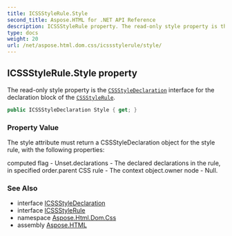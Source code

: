 ```yaml
---
title: ICSSStyleRule.Style
second_title: Aspose.HTML for .NET API Reference
description: ICSSStyleRule property. The read-only style property is the CSSStyleDeclaration interface for the declaration block of the CSSStyleRule
type: docs
weight: 20
url: /net/aspose.html.dom.css/icssstylerule/style/
---
```

## ICSSStyleRule.Style property

The read-only style property is the [`CSSStyleDeclaration`](../../icssstyledeclaration/) interface for the declaration block of the [`CSSStyleRule`](../).

```csharp
public ICSSStyleDeclaration Style { get; }
```

### Property Value

The style attribute must return a CSSStyleDeclaration object for the style rule, with the following properties:

computed flag - Unset.declarations - The declared declarations in the rule, in specified order.parent CSS rule - The context object.owner node - Null.

### See Also

* interface [ICSSStyleDeclaration](../../icssstyledeclaration/)
* interface [ICSSStyleRule](../)
* namespace [Aspose.Html.Dom.Css](../../icssstylerule/)
* assembly [Aspose.HTML](../../../)
